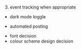 <!-- 1. email check -->
<!-- 2. replace broken links -abp, leonlinsx -->
3. event tracking when appropriate
<!-- 4. change images to png -->
<!-- 5. Create a small design tokens file (_tokens.css) with your radius, shadows, type scale, spacing.
Replace one-off values with variables. -->
<!-- 6. table of contents -->
<!-- 7. pagination ellipses too high -->
<!-- 8. substack embed in blogpost design  -->
<!-- 9. related posts left aligned not center -->
<!-- 10. easter egg mouse hover for longer befor reveal -->
<!-- - share button for socials -->
<!-- - use tags and new page for tag filters -->
- dark mode toggle
<!-- - share mobile close on tap fix -->
<!-- - related post on articles styling spacing too wide -->
<!-- - related posts image vs title alignment -->
- automated posting
<!-- - search bar icon display floating outside of box -->
<!-- - Enable Brotli/Gzip compression for text-based resources. -->
<!-- - linkinator check -->
<!-- - minify javascript check -->
- font decision
- colour scheme design decision